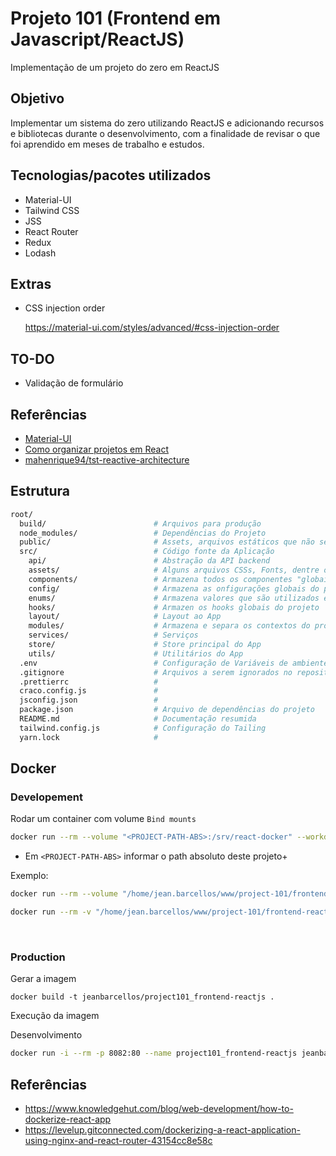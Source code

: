 # Projeto 101 (Frontend em Javascript/ReactJS)

Implementação de um projeto do zero em ReactJS

## Objetivo

Implementar um sistema do zero utilizando ReactJS e adicionando recursos e bibliotecas durante o desenvolvimento, com a finalidade de revisar o que foi aprendido em meses de trabalho e estudos.

## Tecnologias/pacotes utilizados

- Material-UI
- Tailwind CSS
- JSS
- React Router
- Redux
- Lodash

## Extras

- CSS injection order

  https://material-ui.com/styles/advanced/#css-injection-order

## TO-DO

- Validação de formulário

## Referências

- [Material-UI](https://material-ui.com/)
- [Como organizar projetos em React](https://imasters.com.br/front-end/como-organizar-projetos-em-react)
- [mahenrique94/tst-reactive-architecture](https://github.com/mahenrique94/tst-reactive-architecture)

## Estrutura

```bash
root/
  build/                        # Arquivos para produção
  node_modules/                 # Dependências do Projeto
  public/                       # Assets, arquivos estáticos que não serão processados pelo webpack
  src/                          # Código fonte da Aplicação
    api/                        # Abstração da API backend
    assets/                     # Alguns arquivos CSSs, Fonts, dentre outros, globais do projeto
    components/                 # Armazena todos os componentes "globais" do projeto
    config/                     # Armazena as onfigurações globais do projeto
    enums/                      # Armazena valores que são utilizados em vários lugares dos códigos
    hooks/                      # Armazen os hooks globais do projeto
    layout/                     # Layout ao App
    modules/                    # Armazena e separa os contextos do projeto
    services/                   # Serviços
    store/                      # Store principal do App
    utils/                      # Utilitários do App
  .env                          # Configuração de Variáveis de ambiente
  .gitignore                    # Arquivos a serem ignorados no repositório
  .prettierrc                   #
  craco.config.js               #
  jsconfig.json                 #
  package.json                  # Arquivo de dependências do projeto
  README.md                     # Documentação resumida
  tailwind.config.js            # Configuração do Tailing
  yarn.lock                     #
```

## Docker

### **Developement**

Rodar um container com volume `Bind mounts`

```bash
docker run --rm --volume "<PROJECT-PATH-ABS>:/srv/react-docker" --workdir "/srv/react-docker" --publish 3000:3000 -it node bash
```

- Em `<PROJECT-PATH-ABS>` informar o path absoluto deste projeto+

Exemplo:

```bash
docker run --rm --volume "/home/jean.barcellos/www/project-101/frontend-reactjs:/srv/react-docker" --workdir "/srv/react-docker" --publish 3000:3000 -it node bash

docker run --rm -v "/home/jean.barcellos/www/project-101/frontend-reactjs:/srv/react-docker" -w "/srv/react-docker" -p 3000:3000 -it node bash
```

<br>

### **Production**

Gerar a imagem

```
docker build -t jeanbarcellos/project101_frontend-reactjs .
```

Execução da imagem

Desenvolvimento

```bash
docker run -i --rm -p 8082:80 --name project101_frontend-reactjs jeanbarcellos/project101_frontend-reactjs
```

## Referências

- https://www.knowledgehut.com/blog/web-development/how-to-dockerize-react-app
- https://levelup.gitconnected.com/dockerizing-a-react-application-using-nginx-and-react-router-43154cc8e58c
